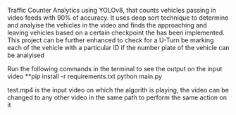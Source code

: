Traffic Counter Analytics using YOLOv8, that counts vehicles passing in video feeds with 90% of accuracy.
It uses deep sort technique to determine and analyise the vehicles in the video and finds the approaching and leaving vehicles based on a certain checkpoint the has been implemented.
This project can be further enhanced to check for a U-Turn be marking each of the vehicle with a particular ID if the number plate of the vehicle can be analyised

Run the following commands in the terminal to see the output on the input video
**pip install -r requirements.txt
python main.py

test.mp4 is the input video on which the algorith is playing, the video can be changed to any other video in the same path to perform the same action on it
